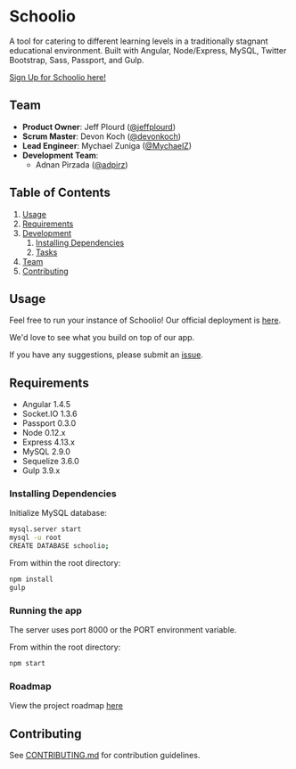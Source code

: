 # Schoolio

A tool for catering to different learning levels in a traditionally stagnant educational environment.  Built with Angular, Node/Express, MySQL, Twitter Bootstrap, Sass, Passport, and Gulp.

[Sign Up for Schoolio here!](http://www.schoolio.xyz/#/signup)

## Team

  - __Product Owner__: Jeff Plourd ([@jeffplourd](https://github.com/jeffplourd))
  - __Scrum Master__: Devon Koch ([@devonkoch](https://github.com/devonkoch))
  - __Lead Engineer__: Mychael Zuniga ([@MychaelZ](https://github.com/MychaelZ))
  - __Development Team__:
    - Adnan Pirzada ([@adpirz](https://github.com/adpirz))

## Table of Contents

1. [Usage](#Usage)
1. [Requirements](#requirements)
1. [Development](#development)
    1. [Installing Dependencies](#installing-dependencies)
    1. [Tasks](#tasks)
1. [Team](#team)
1. [Contributing](#contributing)

## Usage

Feel free to run your instance of Schoolio! Our official deployment is [here](http://schoolio.xyz).

We'd love to see what you build on top of our app.

If you have any suggestions, please submit an [issue](https://github.com/MychaelZ/Schoolio/issues).

## Requirements

- Angular 1.4.5
- Socket.IO 1.3.6
- Passport 0.3.0
- Node 0.12.x
- Express 4.13.x
- MySQL 2.9.0
- Sequelize 3.6.0
- Gulp 3.9.x

### Installing Dependencies

Initialize MySQL database:

```sh
mysql.server start
mysql -u root
CREATE DATABASE schoolio;
```

From within the root directory:

```sh
npm install
gulp
```

### Running the app

The server uses port 8000 or the PORT environment variable.

From within the root directory:

```sh
npm start
```

### Roadmap

View the project roadmap [here](https://waffle.io/CatatonicWonton/CatatonicWonton/)


## Contributing

See [CONTRIBUTING.md](CONTRIBUTING.md) for contribution guidelines.
